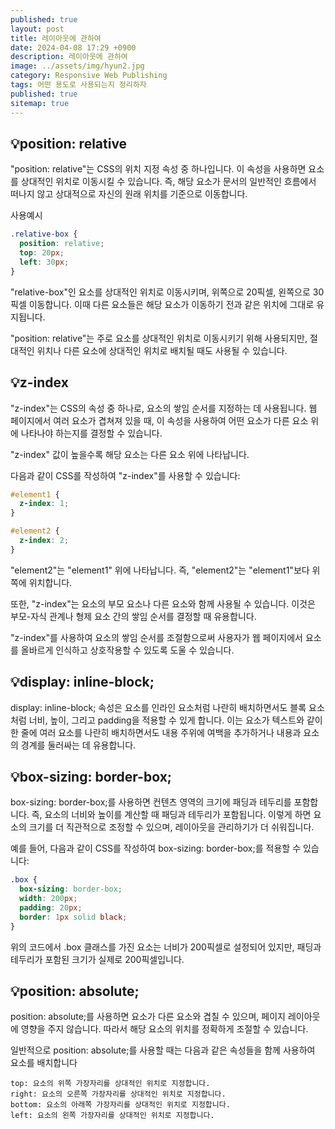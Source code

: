 ```yaml
---
published: true
layout: post
title: 레이아웃에 관하여
date: 2024-04-08 17:29 +0900
description: 레이아웃에 관하여
image: ../assets/img/hyun2.jpg
category: Responsive Web Publishing
tags: 어떤 용도로 사용되는지 정리하자
published: true
sitemap: true
---
```


## 💡position: relative

"position: relative"는 CSS의 위치 지정 속성 중 하나입니다. 이 속성을 사용하면 요소를 상대적인 위치로 이동시킬 수 있습니다. 즉, 해당 요소가 문서의 일반적인 흐름에서 떠나지 않고 상대적으로 자신의 원래 위치를 기준으로 이동합니다.

사용예시
````css
.relative-box {
  position: relative;
  top: 20px;
  left: 30px;
}
````
 "relative-box"인 요소를 상대적인 위치로 이동시키며, 위쪽으로 20픽셀, 왼쪽으로 30픽셀 이동합니다. 이때 다른 요소들은 해당 요소가 이동하기 전과 같은 위치에 그대로 유지됩니다.

 "position: relative"는 주로 요소를 상대적인 위치로 이동시키기 위해 사용되지만, 절대적인 위치나 다른 요소에 상대적인 위치로 배치될 때도 사용될 수 있습니다.



## 💡z-index

"z-index"는 CSS의 속성 중 하나로, 요소의 쌓임 순서를 지정하는 데 사용됩니다. 웹 페이지에서 여러 요소가 겹쳐져 있을 때, 이 속성을 사용하여 어떤 요소가 다른 요소 위에 나타나야 하는지를 결정할 수 있습니다.

"z-index" 값이 높을수록 해당 요소는 다른 요소 위에 나타납니다.

다음과 같이 CSS를 작성하여 "z-index"를 사용할 수 있습니다:
````css
#element1 {
  z-index: 1;
}

#element2 {
  z-index: 2;
}
````
 "element2"는 "element1" 위에 나타납니다. 즉, "element2"는 "element1"보다 위쪽에 위치합니다.

또한, "z-index"는 요소의 부모 요소나 다른 요소와 함께 사용될 수 있습니다. 이것은 부모-자식 관계나 형제 요소 간의 쌓임 순서를 결정할 때 유용합니다.

"z-index"를 사용하여 요소의 쌓임 순서를 조절함으로써 사용자가 웹 페이지에서 요소를 올바르게 인식하고 상호작용할 수 있도록 도울 수 있습니다.

## 💡display: inline-block;

display: inline-block; 속성은 요소를 인라인 요소처럼 나란히 배치하면서도 블록 요소처럼 너비, 높이, 그리고 padding을 적용할 수 있게 합니다. 이는 요소가 텍스트와 같이 한 줄에 여러 요소를 나란히 배치하면서도 내용 주위에 여백을 추가하거나 내용과 요소의 경계를 둘러싸는 데 유용합니다.


## 💡box-sizing: border-box;

box-sizing: border-box;를 사용하면 컨텐츠 영역의 크기에 패딩과 테두리를 포함합니다. 즉, 요소의 너비와 높이를 계산할 때 패딩과 테두리가 포함됩니다. 이렇게 하면 요소의 크기를 더 직관적으로 조정할 수 있으며, 레이아웃을 관리하기가 더 쉬워집니다.

예를 들어, 다음과 같이 CSS를 작성하여 box-sizing: border-box;를 적용할 수 있습니다:
````css
.box {
  box-sizing: border-box;
  width: 200px;
  padding: 20px;
  border: 1px solid black;
}
````
위의 코드에서 .box 클래스를 가진 요소는 너비가 200픽셀로 설정되어 있지만, 패딩과 테두리가 포함된 크기가 실제로 200픽셀입니다.

## 💡position: absolute;

position: absolute;를 사용하면 요소가 다른 요소와 겹칠 수 있으며, 페이지 레이아웃에 영향을 주지 않습니다. 따라서 해당 요소의 위치를 정확하게 조절할 수 있습니다.

일반적으로 position: absolute;를 사용할 때는 다음과 같은 속성들을 함께 사용하여 요소를 배치합니다
````
top: 요소의 위쪽 가장자리를 상대적인 위치로 지정합니다.
right: 요소의 오른쪽 가장자리를 상대적인 위치로 지정합니다.
bottom: 요소의 아래쪽 가장자리를 상대적인 위치로 지정합니다.
left: 요소의 왼쪽 가장자리를 상대적인 위치로 지정합니다.
````

